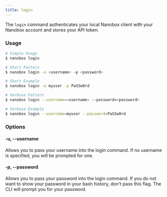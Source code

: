 ```yaml
---
title: login
---
```


The `login` command authenticates your local Nanobox client with your Nanobox account and stores your API token.

### Usage
```bash
# Simple Usage
$ nanobox login

# Short Pattern
$ nanobox login -u <username> -p <password>

# Short Example
$ nanobox login -u myuser -p PaSSw0rd

# Verbose Pattern
$ nanobox login --username=<username> --password=<password>

# Verbose Example
$ nanobox login --username=myuser --password=PaSSw0rd
```

### Options
#### -u, --username
Allows you to pass your username into the login command. If no username is specified, you will be prompted for one.

#### -p, --password
Allows you to pass your password into the login command. If you do not want to show your password in your bash history, don't pass this flag. The CLI will prompt you for your password.
